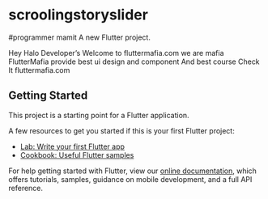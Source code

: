 # scroolingstoryslider
#programmer mamit
A new Flutter project.

Hey 
Halo Developer’s 
Welcome to fluttermafia.com we are mafia 
FlutterMafia provide best ui design and component
And best course
Check It  fluttermafia.com 
## Getting Started

This project is a starting point for a Flutter application.

A few resources to get you started if this is your first Flutter project:

- [Lab: Write your first Flutter app](https://flutter.dev/docs/get-started/codelab)
- [Cookbook: Useful Flutter samples](https://flutter.dev/docs/cookbook)

For help getting started with Flutter, view our
[online documentation](https://flutter.dev/docs), which offers tutorials,
samples, guidance on mobile development, and a full API reference.
